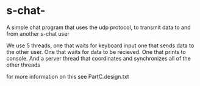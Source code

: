 # s-chat-
A simple chat program that uses the udp
protocol, to transmit data to and from another
s-chat user

We use 5 threads, one that waits for keyboard input
one that sends data to the other user. One that 
waits for data to be recieved. One that prints to
console. And a server thread that coordinates and
synchronizes all of the other threads

for more information on this see PartC.design.txt
 
